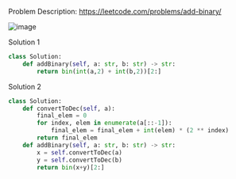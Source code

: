 Problem Description: https://leetcode.com/problems/add-binary/

![image](https://user-images.githubusercontent.com/11685096/148821379-ff722893-142d-4fa0-b767-5c24d85e6369.png)

Solution 1
```python
class Solution:
    def addBinary(self, a: str, b: str) -> str:
        return bin(int(a,2) + int(b,2))[2:]
```

Solution 2
```python
class Solution:
    def convertToDec(self, a):
        final_elem = 0
        for index, elem in enumerate(a[::-1]):
            final_elem = final_elem + int(elem) * (2 ** index)
        return final_elem
    def addBinary(self, a: str, b: str) -> str:
        x = self.convertToDec(a)
        y = self.convertToDec(b)
        return bin(x+y)[2:]
        
```
